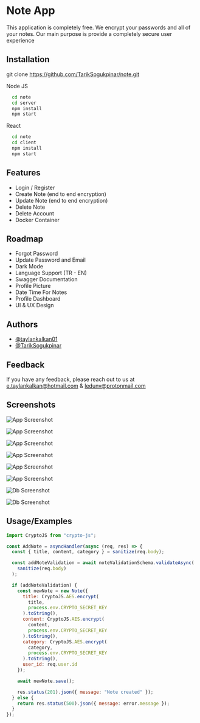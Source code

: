 
# Note App

This application is completely free. We encrypt your passwords and all of your notes. Our main  purpose is provide a completely secure user experience

## Installation

git clone https://github.com/TarikSogukpinar/note.git

Node JS

```bash
  cd note
  cd server
  npm install
  npm start 

```

React

```bash
  cd note
  cd client
  npm install
  npm start

```
    
## Features

- Login / Register
- Create Note (end to end encryption)
- Update Note (end to end encryption)
- Delete Note
- Delete Account
- Docker Container


## Roadmap

- Forgot Password
- Update Password and Email
- Dark Mode
- Language Support (TR - EN)
- Swagger Documentation
- Profile Picture
- Date Time For Notes
- Profile Dashboard
- UI & UX Design





## Authors

- [@taylankalkan01](https://github.com/taylankalkan01)
- [@TarikSogukpinar](https://github.com/TarikSogukpinar)


## Feedback

If you have any feedback, please reach out to us at e.taylankalkan@hotmail.com & ledunv@protonmail.com


## Screenshots

![App Screenshot](https://cdn.discordapp.com/attachments/996926716540878951/1031226164171243590/FireShot_Capture_002_-_Note_App_-_localhost.png)

![App Screenshot](https://cdn.discordapp.com/attachments/996926716540878951/1031226409638699119/FireShot_Capture_007_-_Note_App_-_localhost.png)

![App Screenshot](https://cdn.discordapp.com/attachments/996926716540878951/1031226566304333874/FireShot_Capture_003_-_Note_App_-_localhost.png)

![App Screenshot](https://cdn.discordapp.com/attachments/996926716540878951/1031226636059815997/FireShot_Capture_004_-_Note_App_-_localhost.png)

![App Screenshot](https://cdn.discordapp.com/attachments/996926716540878951/1021935709285789828/unknown.png)

![App Screenshot](https://cdn.discordapp.com/attachments/996926716540878951/1021935799601733733/unknown.png)

![Db Screenshot](https://cdn.discordapp.com/attachments/996926716540878951/1021936173171626044/unknown.png)

![Db Screenshot](https://cdn.discordapp.com/attachments/996926716540878951/1021935450807607326/unknown.png)


## Usage/Examples

```javascript
import CryptoJS from "crypto-js";

const AddNote = asyncHandler(async (req, res) => {
  const { title, content, category } = sanitize(req.body);

  const addNoteValidation = await noteValidationSchema.validateAsync(
    sanitize(req.body)
  );

  if (addNoteValidation) {
    const newNote = new Note({
      title: CryptoJS.AES.encrypt(
        title,
        process.env.CRYPTO_SECRET_KEY
      ).toString(),
      content: CryptoJS.AES.encrypt(
        content,
        process.env.CRYPTO_SECRET_KEY
      ).toString(),
      category: CryptoJS.AES.encrypt(
        category,
        process.env.CRYPTO_SECRET_KEY
      ).toString(),
      user_id: req.user.id
    });

    await newNote.save();

    res.status(201).json({ message: "Note created" });
  } else {
    return res.status(500).json({ message: error.message });
  }
});
```

